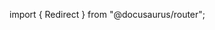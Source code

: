 import { Redirect } from "@docusaurus/router";

<Redirect to="/2.0/reference/pipelines/configurations-as-code" />
